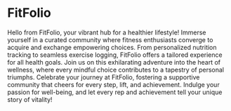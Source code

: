 # FitFolio

Hello from FitFolio, your vibrant hub for a healthier lifestyle! Immerse yourself in a curated community where fitness enthusiasts converge to acquire and exchange empowering choices. From personalized nutrition tracking to seamless exercise logging, FitFolio offers a tailored experience for all health goals. Join us on this exhilarating adventure into the heart of wellness, where every mindful choice contributes to a tapestry of personal triumphs. Celebrate your journey at FitFolio, fostering a supportive community that cheers for every step, lift, and achievement. Indulge your passion for well-being, and let every rep and achievement tell your unique story of vitality!
